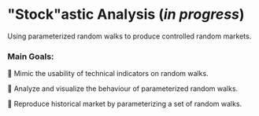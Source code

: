 # **"Stock"astic Analysis** (_in progress_)

Using parameterized random walks to produce controlled random markets. 

### Main Goals:

📌 Mimic the usability of technical indicators on random walks.

📌 Analyze and visualize the behaviour of parameterized random walks.

📌 Reproduce historical market by parameterizing a set of random walks.
